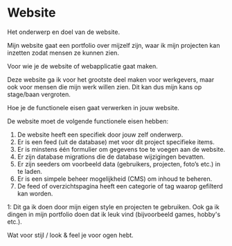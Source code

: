 # Website

Het onderwerp en doel van de website.

Mijn website gaat een portfolio over mijzelf zijn, waar ik mijn projecten kan inzetten zodat mensen ze kunnen zien.

Voor wie je de website of webapplicatie gaat maken.

Deze website ga ik voor het grootste deel maken voor werkgevers, maar ook voor mensen die mijn werk willen zien. Dit kan dus mijn kans op stage/baan vergroten.

Hoe je de functionele eisen gaat verwerken in jouw website.

De website moet de volgende functionele eisen hebben:

1. De website heeft een specifiek door jouw zelf onderwerp.
2. Er is een feed (uit de database) met voor dit project specifieke items.
3. Er is minstens één formulier om gegevens toe te voegen aan de website.
4. Er zijn database migrations die de database wijzigingen bevatten.
5. Er zijn seeders om voorbeeld data (gebruikers, projecten, foto’s etc.) in te laden.
6. Er is een simpele beheer mogelijkheid (CMS) om inhoud te beheren.
7. De feed of overzichtspagina heeft een categorie of tag waarop gefilterd kan worden.

1: Dit ga ik doen door mijn eigen style en projecten te gebruiken. Ook ga ik dingen in mijn portfolio doen dat ik leuk vind (bijvoorbeeld games, hobby's etc.).

Wat voor stijl / look & feel je voor ogen hebt.
